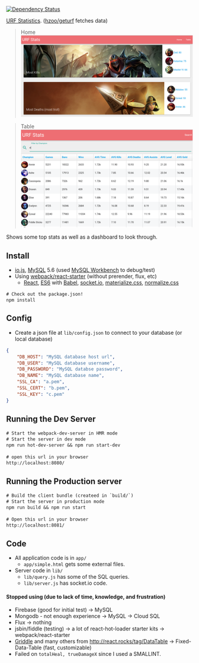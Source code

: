 [![Dependency Status](https://david-dm.org/hzoo/urf.svg?style=flat)](https://david-dm.org/hzoo/urf)

[URF Statistics](http://urf.herokuapp.com/). ([hzoo/geturf](https://github.com/hzoo/geturf) fetches data)

> Home
![](home.png)

> Table
![](screenshot.png)

Shows some top stats as well as a dashboard to look through.


## Install
- [io.js], [MySQL] 5.6 (used [MySQL Workbench] to debug/test)
- Using [webpack/react-starter](https://github.com/webpack/react-starter) (without prerender, flux, etc)
    + [React], [ES6] with [Babel], [socket.io], [materialize.css], [normalize.css]

```text
# Check out the package.json!
npm install
```

## Config
- Create a json file at `lib/config.json` to connect to your database (or local database)
```json
{
    "DB_HOST": "MySQL database host url",
    "DB_USER": "MySQL database username",
    "DB_PASSWORD": "MySQL databse password",
    "DB_NAME": "MySQL database name",
    "SSL_CA": "a.pem",
    "SSL_CERT": "b.pem",
    "SSL_KEY": "c.pem"
}
```

## Running the Dev Server

``` text
# Start the webpack-dev-server in HMR mode
# Start the server in dev mode
npm run hot-dev-server && npm run start-dev

# open this url in your browser
http://localhost:8080/
```

## Running the Production server

``` text
# Build the client bundle (createed in `build/`)
# Start the server in production mode
npm run build && npm run start

# Open this url in your browser
http://localhost:8081/
```

## Code
- All application code is in `app/`
    + `app/simple.html` gets some external files.
- Server code in `lib/`
    + `lib/query.js` has some of the SQL queries.
    + `lib/server.js` has socket.io code.

#### Stopped using (due to lack of time, knowledge, and frustration)
- Firebase (good for initial test) -> MySQL
- Mongodb - not enough experience -> MySQL -> Cloud SQL
- Flux -> nothing
- jsbin/fiddle (testing) -> a lot of react-hot-loader starter kits -> webpack/react-starter
- [Griddle](https://griddlegriddle.github.io/Griddle/) and many others from http://react.rocks/tag/DataTable -> Fixed-Data-Table (fast, customizable)
- Failed on `totalHeal, trueDamageX` since I used a SMALLINT.

[io.js]: https://iojs.org/en/index.html
[MySQL]: https://www.mysql.com/
[React]: https://facebook.github.io/react/
[Babel]: https://babeljs.io/
[ES6]: https://github.com/lukehoban/es6features
[socket.io]: http://socket.io
[materialize.css]: http://materializecss.com/
[normalize.css]: https://necolas.github.io/normalize.css/
[MySQL Workbench]: https://dev.mysql.com/downloads/workbench/

